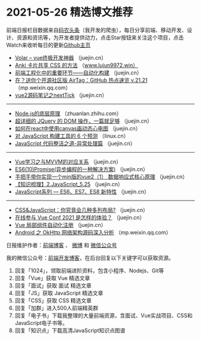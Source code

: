 # 2021-05-26 精选博文推荐

前端日报栏目数据来自[码农头条](https://toutiao.qdkfweb.cn/)（我开发的爬虫），每日分享前端、移动开发、设计、资源和资讯等，为开发者提供动力，点击Star按钮来关注这个项目，点击Watch来收听每日的更新[Github主页](https://github.com/kujian/frontendDaily)
* [Volar &#8211; vue终极开发神器](https://juejin.cn/post/6966106927990308872) （juejin.cn）
* [Anki 卡片共享 CSS 的方法](https://www.lujun9972.win/blog/2021/05/24/anki卡片共享css的方法/index.html) （www.lujun9972.win）
* [前端工程化中的重要环节——自动化构建](https://juejin.cn/post/6966071566698283039) （juejin.cn）
* [在？送你个开源社区版 AirTag：GitHub 热点速览 v.21.21](https://mp.weixin.qq.com/s/CcxLs7J4YMhwrgoT2pxvug) （mp.weixin.qq.com）
* [vue2源码笔记之nextTick](https://juejin.cn/post/6966065844874919973) （juejin.cn）

***
* [Node.js的底层原理](https://zhuanlan.zhihu.com/p/375276722) （zhuanlan.zhihu.com）
* [超详细的 JQuery 的 DOM 操作，一篇就足够](https://juejin.cn/post/6966063884037947399) （juejin.cn）
* [如何在react中使用canvas画动态心电图](https://juejin.cn/post/6966136983391305764) （juejin.cn）
* [对 JavaScript 构建工具的 6 个预测](https://linux.cn/article-13423-1.html) （linux.cn）
* [JavaScript 代码整洁之道-异常处理篇](https://juejin.cn/post/6966140432610918437) （juejin.cn）

***
* [Vue学习之与MVVM的对应关系](https://juejin.cn/post/6966044238567964685) （juejin.cn）
* [ES6(10)Promise(异步编程的一种解决方案)](https://juejin.cn/post/6966122288777281544) （juejin.cn）
* [手把手带你实现一个min版的vue2（1） 数据响应式核心原理](https://juejin.cn/post/6966041319395295263) （juejin.cn）
* [【知识梳理】2.JavaScript_5.25](https://juejin.cn/post/6966119071796428831) （juejin.cn）
* [JavaScript系列 &#8212; ES6、ES7、ES8 新特性](https://juejin.cn/post/6966041490988466212) （juejin.cn）

***
* [CSS&amp;JavaScript：你究竟会几种多列布局?](https://juejin.cn/post/6966118182373310501) （juejin.cn）
* [在线参与 Vue Conf 2021 是怎样的体验？](https://juejin.cn/post/6966041374441504782) （juejin.cn）
* [Vue 局部组件自动化注册](https://juejin.cn/post/6966117214164353054) （juejin.cn）
* [Android 之 OkHttp 网络架构源码深入分析](https://mp.weixin.qq.com/s/DOb4AXiOFjVdfTVN7CqEwg) （mp.weixin.qq.com）

日报维护作者：[前端博客](https://qdkfweb.cn/) 、 [微博](http://weibo.com/kujian) 和 [微信公众号](https://open.weixin.qq.com/qr/code?username=caibaojian_com)

我的微信公众号：[前端开发博客](https://open.weixin.qq.com/qr/code?username=caibaojian_com)，在后台回复以下关键字可以获取资源。

1. 回复「1024」，领取前端进阶资料，包含小程序、Nodejs、Git等
2. 回复「Vue」获取 Vue 精选文章
3. 回复「面试」获取 面试 精选文章
4. 回复「JS」获取 JavaScript 精选文章
5. 回复「CSS」获取 CSS 精选文章
6. 回复「加群」进入500人前端精英群
7. 回复「电子书」下载我整理的大量前端资源，含面试、Vue实战项目、CSS和JavaScript电子书等。
8. 回复「知识点」下载高清JavaScript知识点图谱